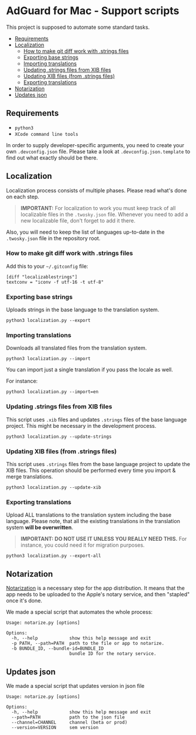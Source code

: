 # AdGuard for Mac - Support scripts

This project is supposed to automate some standard tasks.

- [Requirements](#requirements)
- [Localization](#localization)
  - [How to make git diff work with .strings files](#git-diff)
  - [Exporting base strings](#export)
  - [Importing translations](#import)
  - [Updating .strings files from XIB files](#strings-from-xib)
  - [Updating XIB files (from .strings files)](#xib-from-strings)
  - [Exporting translations](#export-all)
- [Notarization](#notarization)
- [Updates json](#updates)

## <a id="requirements"></a> Requirements

- `python3`
- `XCode command line tools`

In order to supply developer-specific arguments, you need to create your own `.devconfig.json` file.
Please take a look at `.devconfig.json.template` to find out what exactly should be there.

## <a id="localization"></a> Localization

Localization process consists of multiple phases. Please read what's done on each step.

> **IMPORTANT:** For localization to work you must keep track of all localizable files in the `.twosky.json` file.
> Whenever you need to add a new localizable file, don't forget to add it there.

Also, you will need to keep the list of languages up-to-date in the `.twosky.json` file in the repository root.

### <a id="git-diff"></a> How to make git diff work with .strings files

Add this to your `~/.gitconfig` file:

```
[diff "localizablestrings"]
textconv = "iconv -f utf-16 -t utf-8"
```

### <a id="export"></a> Exporting base strings

Uploads strings in the base language to the translation system.

```
python3 localization.py --export
```

### <a id="import"></a> Importing translations

Downloads all translated files from the translation system.

```
python3 localization.py --import
```

You can import just a single translation if you pass the locale as well.

For instance:

```
python3 localization.py --import=en
```

### <a id="strings-from-xib"></a> Updating .strings files from XIB files

This script uses `.xib` files and updates `.strings` files of the base language project.
This might be necessary in the development process.

```
python3 localization.py --update-strings
```

### <a id="xib-from-strings"></a> Updating XIB files (from .strings files)

This script uses `.strings` files from the base language project to update the XIB files.
This operation should be performed every time you import & merge translations.

```
python3 localization.py --update-xib
```

### <a id="export-all"></a> Exporting translations

Upload ALL translations to the translation system including the base language.
Please note, that all the existing translations in the translation system **will be overwritten**.

> **IMPORTANT: DO NOT USE IT UNLESS YOU REALLY NEED THIS.**
> For instance, you could need it for migration purposes.

```
python3 localization.py --export-all
```

## <a id="notarization"></a> Notarization

[Notarization](https://developer.apple.com/documentation/security/notarizing_your_app_before_distribution) is a necessary step for the app distribution. It means that the app needs to be uploaded to the Apple's notary service, and then "stapled" once it's done.

We made a special script that automates the whole process:

```
Usage: notarize.py [options]

Options:
  -h, --help            show this help message and exit
  -p PATH, --path=PATH  path to the file or app to notarize.
  -b BUNDLE_ID, --bundle-id=BUNDLE_ID
                        bundle ID for the notary service.
```

## <a id="updates"></a> Updates json

We made a special script that updates version in json file

```
Usage: notarize.py [options]

Options:
  -h, --help            show this help message and exit
  --path=PATH           path to the json file
  --channel=CHANNEL     channel (beta or prod)
  --version=VERSION     sem version 
                        
```